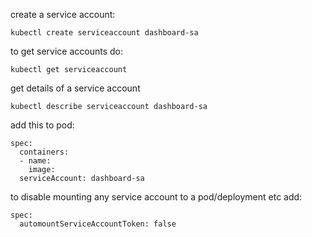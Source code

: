create a service account: 

```
kubectl create serviceaccount dashboard-sa
```

to get service accounts do: 

```
kubectl get serviceaccount
```

get details of a service account
```
kubectl describe serviceaccount dashboard-sa
```

add this to pod:

```
spec:
  containers:
  - name:
    image: 
  serviceAccount: dashboard-sa
```


to disable mounting any service account to a pod/deployment etc add:
```
spec: 
  automountServiceAccountToken: false
```
